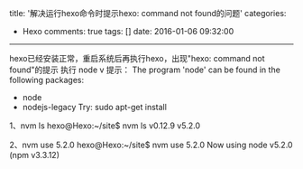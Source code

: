 title: '解决运行hexo命令时提示hexo: command not found的问题'
categories:
  - Hexo
comments: true
tags: []
date: 2016-01-06 09:32:00
---
hexo已经安装正常，重启系统后再执行hexo，出现"hexo: command not found"的提示
执行 node v 提示：
The program 'node' can be found in the following packages:
 * node
 * nodejs-legacy
Try: sudo apt-get install <selected package>


1、nvm ls 
   hexo@Hexo:~/site$ nvm ls
        v0.12.9
         v5.2.0

2、nvm use 5.2.0
hexo@Hexo:~/site$ nvm use 5.2.0
Now using node v5.2.0 (npm v3.3.12)

